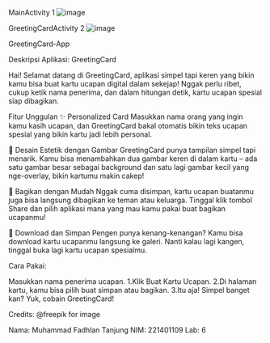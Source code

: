 MainActivity 1
![image](https://github.com/user-attachments/assets/22511e48-f7b8-4bd2-a54e-12e5e3276abb)

GreetingCardActivity 2
![image](https://github.com/user-attachments/assets/3a5d176c-52d9-4835-9541-6b0d4ae272ab)

GreetingCard-App

Deskripsi Aplikasi: GreetingCard

Hai! Selamat datang di GreetingCard, aplikasi simpel tapi keren yang bikin kamu bisa buat kartu ucapan digital dalam sekejap! Nggak perlu ribet, cukup ketik nama penerima, dan dalam hitungan detik, kartu ucapan spesial siap dibagikan.

Fitur Unggulan
✨ Personalized Card
Masukkan nama orang yang ingin kamu kasih ucapan, dan GreetingCard bakal otomatis bikin teks ucapan spesial yang bikin kartu jadi lebih personal.

📸 Desain Estetik dengan Gambar
GreetingCard punya tampilan simpel tapi menarik. Kamu bisa menambahkan dua gambar keren di dalam kartu – ada satu gambar besar sebagai background dan satu lagi gambar kecil yang nge-overlay, bikin kartumu makin cakep!

🎉 Bagikan dengan Mudah
Nggak cuma disimpan, kartu ucapan buatanmu juga bisa langsung dibagikan ke teman atau keluarga. Tinggal klik tombol Share dan pilih aplikasi mana yang mau kamu pakai buat bagikan ucapanmu!

💾 Download dan Simpan
Pengen punya kenang-kenangan? Kamu bisa download kartu ucapanmu langsung ke galeri. Nanti kalau lagi kangen, tinggal buka lagi kartu ucapan spesialmu.

Cara Pakai:

Masukkan nama penerima ucapan.
1.Klik Buat Kartu Ucapan.
2.Di halaman kartu, kamu bisa pilih buat simpan atau bagikan.
3.Itu aja! Simpel banget kan? Yuk, cobain GreetingCard!

Credits:
@freepik for image

Nama: Muhammad Fadhlan Tanjung
NIM: 221401109
Lab: 6

